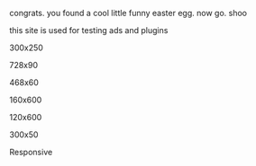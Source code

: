 congrats. you found a cool little funny easter egg.
now go. shoo

this site is used for testing ads and plugins

300x250
<head>
<script type="text/javascript" src="//qoaaa.com/ca4ada8b91/e677f9d49c/?placementName=default"></script>
</head>
728x90
<ins style="width: 728px;height:90px" data-width="728" data-height="90" class="c712121bf5d" data-domain="//qoaaa.com" data-affquery="/62f21f561b/712121bf5d/?placementName=default"><script src="//qoaaa.com/js/responsive.js" async></script></ins>

468x60
<ins style="width: 468px;height:60px" data-width="468" data-height="60" class="adc754a12f6" data-domain="//qoaaa.com" data-affquery="/98df433ee5/dc754a12f6/?placementName=default"><script src="//qoaaa.com/js/responsive.js" async></script></ins>

160x600
<ins style="width: 160px;height:600px" data-width="160" data-height="600" class="icb58f7e2c0" data-domain="//qoaaa.com" data-affquery="/533b365957/cb58f7e2c0/?placementName=default"><script src="//qoaaa.com/js/responsive.js" async></script></ins>

120x600
<ins style="width: 120px;height:600px" data-width="120" data-height="600" class="ke2785361a2" data-domain="//qoaaa.com" data-affquery="/a705548fd6/e2785361a2/?placementName=default"><script src="//qoaaa.com/js/responsive.js" async></script></ins>

300x50
<ins style="width: 300px;height:50px" data-width="300" data-height="50" class="g04c084dc08" data-domain="//qoaaa.com" data-affquery="/fa3958dcf9/04c084dc08/?placementName=default"><script src="//qoaaa.com/js/responsive.js" async></script></ins>

Responsive
<ins style="width: 0px;height:0px" data-width="0" data-height="0" class="xc0ea4fcfdb" data-domain="//qoaaa.com" data-affquery="/0ab20e1ad3/c0ea4fcfdb/?placementName=default"><script src="//qoaaa.com/js/responsive.js" async></script></ins>
